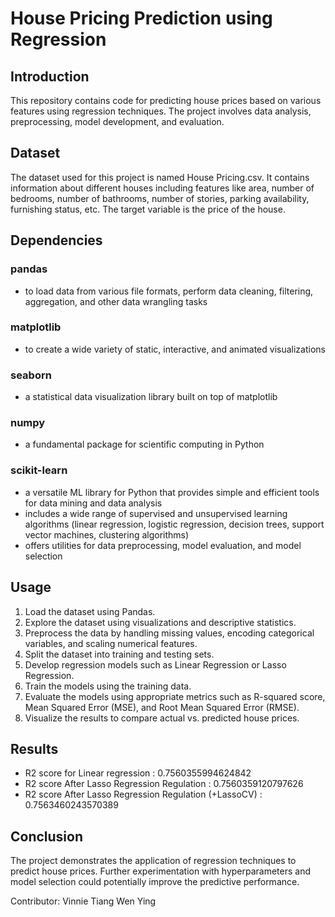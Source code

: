 # House Pricing Prediction using Regression
## Introduction
This repository contains code for predicting house prices based on various features using regression techniques. The project involves data analysis, preprocessing, model development, and evaluation.

## Dataset
The dataset used for this project is named House Pricing.csv. It contains information about different houses including features like area, number of bedrooms, number of bathrooms, number of stories, parking availability, furnishing status, etc. The target variable is the price of the house.

## Dependencies
### pandas 
- to load data from various file formats, perform data cleaning, filtering, aggregation, and other data wrangling tasks
### matplotlib 
- to create a wide variety of static, interactive, and animated visualizations
### seaborn 
- a statistical data visualization library built on top of matplotlib
### numpy 
- a fundamental package for scientific computing in Python
### scikit-learn 
- a versatile ML library for Python that provides simple and efficient tools for data mining and data analysis
- includes a wide range of supervised and unsupervised learning algorithms (linear regression, logistic regression, decision trees, support vector machines, clustering algorithms)
- offers utilities for data preprocessing, model evaluation, and model selection

## Usage
1. Load the dataset using Pandas.
2. Explore the dataset using visualizations and descriptive statistics.
3. Preprocess the data by handling missing values, encoding categorical variables, and scaling numerical features.
4. Split the dataset into training and testing sets.
5. Develop regression models such as Linear Regression or Lasso Regression.
6. Train the models using the training data.
7. Evaluate the models using appropriate metrics such as R-squared score, Mean Squared Error (MSE), and Root Mean Squared Error (RMSE).
8. Visualize the results to compare actual vs. predicted house prices.

## Results
- R2 score for Linear regression                        : 0.7560355994624842
- R2 score After Lasso Regression Regulation            : 0.7560359120797626
- R2 score After Lasso Regression Regulation (+LassoCV) : 0.7563460243570389

## Conclusion
The project demonstrates the application of regression techniques to predict house prices. Further experimentation with hyperparameters and model selection could potentially improve the predictive performance.

Contributor: Vinnie Tiang Wen Ying
